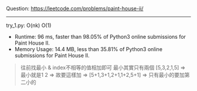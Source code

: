 Question: https://leetcode.com/problems/paint-house-ii/

---

try_1.py: O(nk) O(1)

* Runtime: 96 ms, faster than 98.05% of Python3 online submissions for Paint House II.
* Memory Usage: 14.4 MB, less than 35.81% of Python3 online submissions for Paint House II.

> 往前找最小 & index不相等的值相加即可
> 最小其實只有兩個 [5,3,2,1,5] => 最小就是1 2 => 故要這樣加 => [5+1,3+1,2+1,1+2,5+1] => 只有最小的要加第二小的